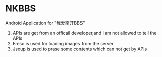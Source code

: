 # NKBBS
Android Application for "我爱南开BBS"
1. APIs are get from an officail developer,and I am not allowed to tell the APIs
2. Freso is used for loading images from the server
3. Jsoup is used to prase some contents which can not get by APIs

